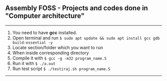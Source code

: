 ## Assembly FOSS - Projects and codes done in "Computer architecture"

<hr>


1. You need to have <b>gcc</b> installed.
2. Open terminal and run `$ sudo apt update && sudo apt install gcc gdb build-essential -y`
3. Locate section/folder which you want to run
4. When inside corresponding directory
5. Compile it with `$ gcc -g -m32 program_name.S`
6. Run it with `$ ./a.out`
7. Run test script `$ ./testiraj.sh program_name.S`
<hr>
